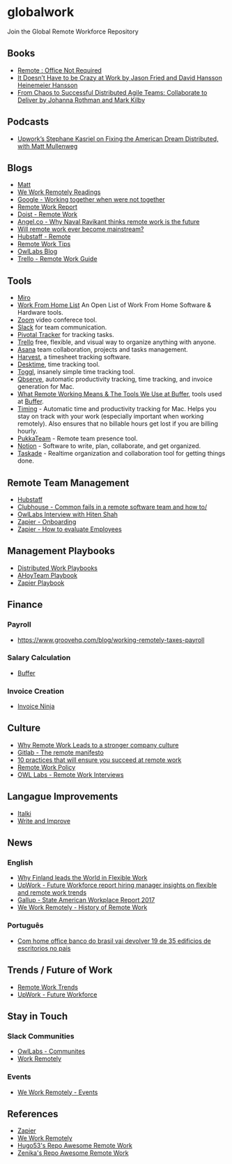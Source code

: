 # globalwork
Join the Global Remote Workforce Repository

## Books
- [Remote : Office Not Required](http://37signals.com/remote/)
- [It Doesn’t Have to be Crazy at Work by Jason Fried and David Hansson Heinemeier Hansson](https://www.amazon.ca/Doesnt-Have-Be-Crazy-Work/dp/0062874780/ref=sr_1_1?keywords=It+Doesn%E2%80%99t+Have+to+be+Crazy+at+Work&qid=1561503293&s=gateway&sr=8-1)
- [From Chaos to Successful Distributed Agile Teams: Collaborate to Deliver by Johanna Rothman and Mark Kilby](https://www.amazon.ca/Chaos-Successful-Distributed-Agile-Teams-ebook/dp/B07PRYM1TF/ref=sr_1_1?keywords=From+Chaos+to+Successful+Distributed+Agile+Teams%3A+Collaborate+to+Deliver&qid=1561503315&s=gateway&sr=8-1)

## Podcasts
- [Upwork’s Stephane Kasriel on Fixing the American Dream Distributed, with Matt Mullenweg](https://open.spotify.com/episode/7mE08x9LR3f5yXFv12btlZ?si=CFmNndicT_aUVorpIyZ-Ew)

## Blogs
- [Matt](https://ma.tt/)
- [We Work Remotely Readings](https://weworkremotely.com/remote-work-resources/reading)
- [Google - Working together when were not together](https://blog.google/inside-google/working-google/working-together-when-were-not-together/)
- [Remote Work Report](https://usefyi.com/remote-work-report/)
- [Doist - Remote Work](https://doist.com/blog/category/remote-work/)
- [Angel.co - Why Naval Ravikant thinks remote work is the future](https://angel.co/blog/why-naval-ravikant-thinks-remote-work-is-the-future)
- [Will remote work ever become mainstream?](https://thenextweb.com/contributors/2018/03/11/will-remote-work-ever-become-mainstream/)
- [Hubstaff - Remote](https://blog.hubstaff.com/remote/)
- [Remote Work Tips](https://usefyi.com/remote-work-tips/)
- [OwlLabs Blog](https://www.owllabs.com/blog)
- [Trello - Remote Work Guide](https://trello.com/remote-work-guide)

## Tools
- [Miro](https://miro.com/blog/category/remote-collaboration/)
- [Work From Home List](https://wfhlist.io) An Open List of Work From Home Software & Hardware tools.
- [Zoom](https://zoom.us/) video conferece tool.
- [Slack](https://slack.com/) for team communication.
- [Pivotal Tracker](http://www.pivotaltracker.com/) for tracking tasks.
- [Trello](https://trello.com/) free, flexible, and visual way to organize anything with anyone.
- [Asana](https://asana.com/) team collaboration, projects and tasks management.
- [Harvest](https://www.getharvest.com/), a timesheet tracking software.
- [Desktime](http://desktime.com/), time tracking tool.
- [Toggl](https://www.toggl.com/), insanely simple time tracking tool.
- [Qbserve](https://qotoqot.com/qbserve/), automatic productivity tracking, time tracking, and invoice generation for Mac.
- [What Remote Working Means & The Tools We Use at Buffer](https://open.bufferapp.com/remote-working-means-tools-use/), tools used at [Buffer](https://bufferapp.com/).
- [Timing](https://timingapp.com/) - Automatic time and productivity tracking for Mac. Helps you stay on track with your work (especially important when working remotely). Also ensures that no billable hours get lost if you are billing hourly.
- [PukkaTeam](https://pukkateam.com) - Remote team presence tool.
- [Notion](https://www.notion.so/) - Software to write, plan, collaborate, and get organized.
- [Taskade](https://www.taskade.com/) - Realtime organization and collaboration tool for getting things done.


## Remote Team Management
- [Hubstaff](https://blog.hubstaff.com/remote-team-management/)
- [Clubhouse - Common fails in a remote software team and how to/](https://clubhouse.io/blog/common-fails-in-a-remote-software-team-and-how-to/)
- [OwlLabs Interview with Hiten Shah](https://www.owllabs.com/remote-work-interviews/hiten-shah)
- [Zapier - Onboarding](https://zapier.com/blog/onboarding-remote-employees/)
- [Zapier - How to evaluate Employees](https://zapier.com/learn/remote-work/remote-employee-evaluation/)

## Management Playbooks
- [Distributed Work Playbooks](http://services.google.com/fh/files/blogs/distributedworkplaybooks.pdf)
- [AHoyTeam Playbook](https://www.ahoyteam.com/read-guide-online)
- [Zapier Playbook](https://zapier.com/learn/remote-work/)

## Finance

### Payroll
- https://www.groovehq.com/blog/working-remotely-taxes-payroll

### Salary Calculation
- [Buffer](https://buffer.com/resources/transparent-salaries/)

### Invoice Creation
- [Invoice Ninja](https://www.invoiceninja.com/)

## Culture
- [Why Remote Work Leads to a stronger company culture](https://www.inc.com/brian-de-haaff/why-remote-work-leads-to-a-stronger-company-culture.html)
- [Gitlab - The remote manifesto](https://about.gitlab.com/blog/2015/04/08/the-remote-manifesto/)
- [10 practices that will ensure you succeed at remote work](https://weworkremotely.com/10-practices-that-will-ensure-you-succeed-at-remote-work)
- [Remote Work Policy](https://learn.g2.com/remote-work-policy)
- [OWL Labs - Remote Work Interviews](https://www.owllabs.com/remote-work-interviews)

## Langague Improvements
- [Italki](https://www.italki.com/?hl=pt)
- [Write and Improve](https://writeandimprove.com/workbooks#/wi-workbooks/bdc648bc-b760-4bac-98bc-161a95deff5e/tasks/582c6699-5ab0-4a63-bd54-6296766cf88c)

## News

### English
- [Why Finland leads the World in Flexible Work](https://www.bbc.com/worklife/article/20190807-why-finland-leads-the-world-in-flexible-work)
- [UpWork - Future Workforce report hiring manager insights on flexible and remote work trends](https://www.slideshare.net/upwork/2018-future-workforce-report-hiring-manager-insights-on-flexible-and-remote-work-trends/1)
- [Gallup - State American Workplace Report 2017](https://www.gallup.com/workplace/238085/state-american-workplace-report-2017.aspx)
- [We Work Remotely - History of Remote Work](https://weworkremotely.com/history-of-remote-work)

### Português
- [Com home office banco do brasil vai devolver 19 de 35 edificios de escritorios no pais](https://www.infomoney.com.br/negocios/com-home-office-banco-do-brasil-vai-devolver-19-de-35-edificios-de-escritorios-no-pais/)

## Trends / Future of Work
- [Remote Work Trends](https://weworkremotely.com/remote-work-trends)
- [UpWork - Future Workforce](https://www.upwork.com/i/future-workforce/fw/2020/)

## Stay in Touch

### Slack Communities
- [OwlLabs - Communites](https://www.owllabs.com/blog/remote-work-slack-communities)
- [Work Remotely](https://slofile.com/slack/workremotely)

### Events
- [We Work Remotely - Events](https://weworkremotely.com/remote-work-resources/events)

## References
- [Zapier](https://zapier.com/learn/remote-work/)
- [We Work Remotely](https://weworkremotely.com/remote-work-resources/reading)
- [Hugo53's Repo Awesome Remote Work](https://github.com/hugo53/awesome-RemoteWork)
- [Zenika's Repo Awesome Remote Work](https://github.com/zenika-open-source/awesome-remote-work)

